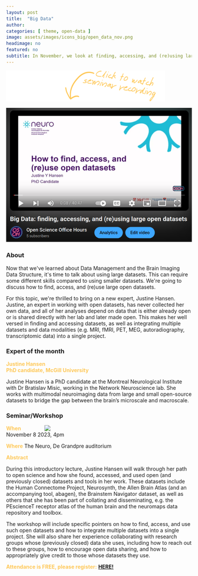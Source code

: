 ```yaml
---
layout: post
title:  "Big Data"
author: 
categories: [ theme, open-data ]
image: assets/images/icons_big/open_data_nov.png
headimage: no
featured: no
subtitle: In November, we look at finding, accessing, and (re)using large open datasets.
---
```

<style>
orange {
  color: rgba(254, 200, 89, 1);
  font-weight: bold;
}
</style>
![](../assets/images/video_screenshots/click-to-see-video.png)

[![](../assets/images/video_screenshots/2023-11-08_osoh_ko_nov-video-screenshot.png)](https://www.youtube.com/watch?v=m9D1cJxHdEE&t=7s)



### About
Now that we've learned about Data Management and the Brain Imaging Data Structure, it's time to talk about using large datasets. This can require some different skills compared to using smaller datasets. We're going to discuss how to find, access, and (re)use large open datasets. 

For this topic, we're thrilled to bring on a new expert, Justine Hansen. Justine, an expert in working with open datasets, has never collected her own data, and all of her analyses depend on data that is either already open or is shared directly with her lab and later made open. This makes her well versed in finding and accessing datasets, as well as integrating multiple datasets and data modalities (e.g. MRI, fMRI, PET, MEG, autoradiography, transcriptomic data) into a single project.

### Expert of the month
<orange>Justine Hansen <br>PhD candidate, McGill University</orange>

Justine Hansen is a PhD candidate at the Montreal Neurological Institute with Dr Bratislav Misic, working in the Network Neuroscience lab. She works with multimodal neuroimaging data from large and small open-source datasets to bridge the gap between the brain’s microscale and macroscale. 


### Seminar/Workshop
<img align="right" width="400" src="{{site.baseurl}}/assets/images/monthly_posters/2023-10-10_osoh_ko_nov-poster-portrait.png">
<orange>When</orange>
November 8 2023, 4pm

<orange>Where</orange>
The Neuro, De Grandpre auditorium

<orange>Abstract</orange>

During this introductory lecture, Justine Hansen will walk through her path to open science and how she found, accessed, and used open (and previously closed) datasets and tools in her work. These datasets include the Human Connectome Project, Neurosynth, the Allen Brain Atlas (and an accompanying tool, abagen), the Brainstem Navigator dataset, as well as others that she has been part of collating and disseminating, e.g. the PEscienceT receptor atlas of the human brain and the neuromaps data repository and toolbox. 

The workshop will include specific pointers on how to find, access, and use such open datasets and how to integrate multiple datasets into a single project. She will also share her experience collaborating with research groups whose (previously closed) data she uses, including how to reach out to these groups, how to encourage open data sharing, and how to appropriately give credit to those whose datasets they use. 


<orange>Attendance is FREE, please register:</orange> 
**[HERE!](https://forms.gle/tqN8n8X6XVCsPnXr6)**


